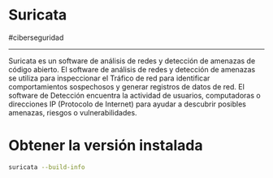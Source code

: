 # Suricata
#ciberseguridad 

---
Suricata es un software de análisis de redes y detección de amenazas de código abierto. El software de análisis de redes y detección de amenazas se utiliza para inspeccionar el Tráfico de red para identificar comportamientos sospechosos y generar registros de datos de red. El software de Detección encuentra la actividad de usuarios, computadoras o direcciones IP (Protocolo de Internet) para ayudar a descubrir posibles amenazas, riesgos o vulnerabilidades.

# Obtener la versión instalada
```bash
suricata --build-info
```
